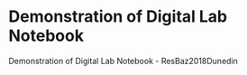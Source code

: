 # Demonstration of Digital Lab Notebook
Demonstration of Digital Lab Notebook - ResBaz2018Dunedin



